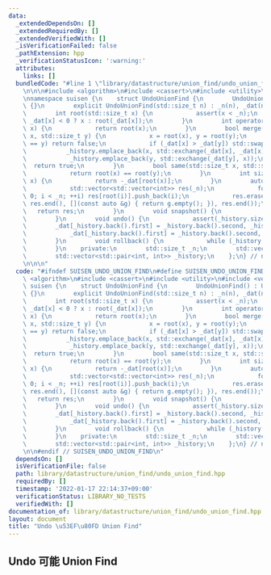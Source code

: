 ```yaml
---
data:
  _extendedDependsOn: []
  _extendedRequiredBy: []
  _extendedVerifiedWith: []
  _isVerificationFailed: false
  _pathExtension: hpp
  _verificationStatusIcon: ':warning:'
  attributes:
    links: []
  bundledCode: "#line 1 \"library/datastructure/union_find/undo_union_find.hpp\"\n\
    \n\n\n#include <algorithm>\n#include <cassert>\n#include <utility>\n#include <vector>\n\
    \nnamespace suisen {\n    struct UndoUnionFind {\n        UndoUnionFind() : UndoUnionFind(0)\
    \ {}\n        explicit UndoUnionFind(std::size_t n) : _n(n), _dat(n, -1) {}\n\n\
    \        int root(std::size_t x) {\n            assert(x < _n);\n            return\
    \ _dat[x] < 0 ? x : root(_dat[x]);\n        }\n        int operator[](std::size_t\
    \ x) {\n            return root(x);\n        }\n        bool merge(std::size_t\
    \ x, std::size_t y) {\n            x = root(x), y = root(y);\n            if (x\
    \ == y) return false;\n            if (_dat[x] > _dat[y]) std::swap(x, y);\n \
    \           _history.emplace_back(x, std::exchange(_dat[x], _dat[x] + _dat[y]));\n\
    \            _history.emplace_back(y, std::exchange(_dat[y], x));\n          \
    \  return true;\n        }\n        bool same(std::size_t x, std::size_t y) {\n\
    \            return root(x) == root(y);\n        }\n        int size(std::size_t\
    \ x) {\n            return -_dat[root(x)];\n        }\n        auto groups() {\n\
    \            std::vector<std::vector<int>> res(_n);\n            for (int i =\
    \ 0; i < _n; ++i) res[root(i)].push_back(i);\n            res.erase(std::remove_if(res.begin(),\
    \ res.end(), [](const auto &g) { return g.empty(); }), res.end());\n         \
    \   return res;\n        }\n        void snapshot() {\n            _history.clear();\n\
    \        }\n        void undo() {\n            assert(_history.size());\n    \
    \        _dat[_history.back().first] = _history.back().second, _history.pop_back();\n\
    \            _dat[_history.back().first] = _history.back().second, _history.pop_back();\n\
    \        }\n        void rollback() {\n            while (_history.size()) undo();\n\
    \        }\n    private:\n        std::size_t _n;\n        std::vector<int> _dat;\n\
    \        std::vector<std::pair<int, int>> _history;\n    };\n} // namespace suisen\n\
    \n\n\n"
  code: "#ifndef SUISEN_UNDO_UNION_FIND\n#define SUISEN_UNDO_UNION_FIND\n\n#include\
    \ <algorithm>\n#include <cassert>\n#include <utility>\n#include <vector>\n\nnamespace\
    \ suisen {\n    struct UndoUnionFind {\n        UndoUnionFind() : UndoUnionFind(0)\
    \ {}\n        explicit UndoUnionFind(std::size_t n) : _n(n), _dat(n, -1) {}\n\n\
    \        int root(std::size_t x) {\n            assert(x < _n);\n            return\
    \ _dat[x] < 0 ? x : root(_dat[x]);\n        }\n        int operator[](std::size_t\
    \ x) {\n            return root(x);\n        }\n        bool merge(std::size_t\
    \ x, std::size_t y) {\n            x = root(x), y = root(y);\n            if (x\
    \ == y) return false;\n            if (_dat[x] > _dat[y]) std::swap(x, y);\n \
    \           _history.emplace_back(x, std::exchange(_dat[x], _dat[x] + _dat[y]));\n\
    \            _history.emplace_back(y, std::exchange(_dat[y], x));\n          \
    \  return true;\n        }\n        bool same(std::size_t x, std::size_t y) {\n\
    \            return root(x) == root(y);\n        }\n        int size(std::size_t\
    \ x) {\n            return -_dat[root(x)];\n        }\n        auto groups() {\n\
    \            std::vector<std::vector<int>> res(_n);\n            for (int i =\
    \ 0; i < _n; ++i) res[root(i)].push_back(i);\n            res.erase(std::remove_if(res.begin(),\
    \ res.end(), [](const auto &g) { return g.empty(); }), res.end());\n         \
    \   return res;\n        }\n        void snapshot() {\n            _history.clear();\n\
    \        }\n        void undo() {\n            assert(_history.size());\n    \
    \        _dat[_history.back().first] = _history.back().second, _history.pop_back();\n\
    \            _dat[_history.back().first] = _history.back().second, _history.pop_back();\n\
    \        }\n        void rollback() {\n            while (_history.size()) undo();\n\
    \        }\n    private:\n        std::size_t _n;\n        std::vector<int> _dat;\n\
    \        std::vector<std::pair<int, int>> _history;\n    };\n} // namespace suisen\n\
    \n\n#endif // SUISEN_UNDO_UNION_FIND\n"
  dependsOn: []
  isVerificationFile: false
  path: library/datastructure/union_find/undo_union_find.hpp
  requiredBy: []
  timestamp: '2022-01-17 22:14:37+09:00'
  verificationStatus: LIBRARY_NO_TESTS
  verifiedWith: []
documentation_of: library/datastructure/union_find/undo_union_find.hpp
layout: document
title: "Undo \u53EF\u80FD Union Find"
---
```

## Undo 可能 Union Find
